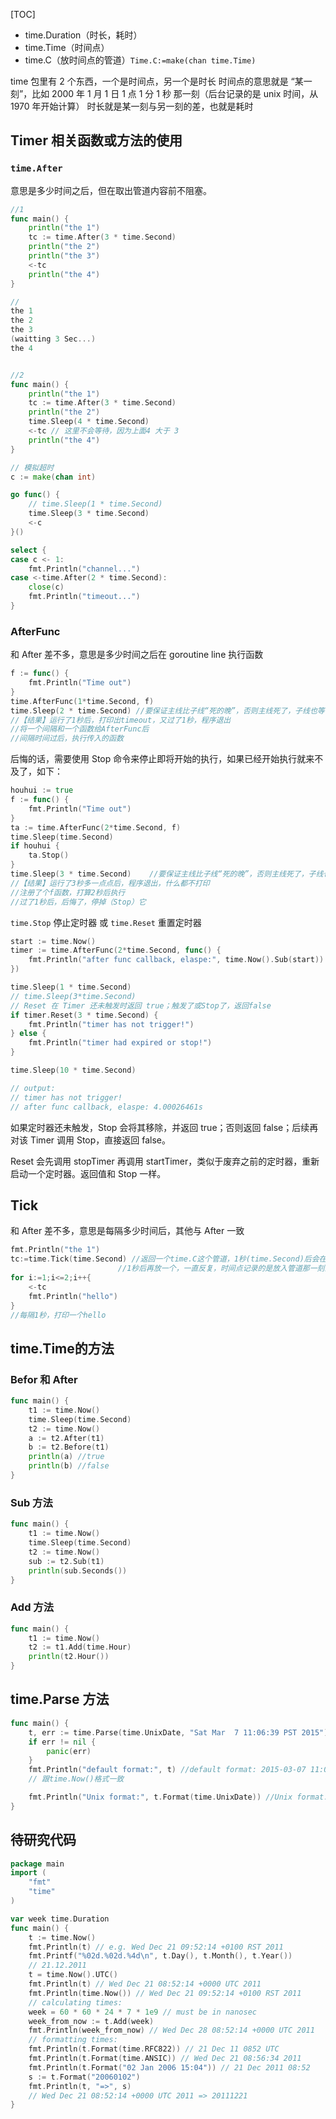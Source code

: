 [TOC]


- time.Duration（时长，耗时）
- time.Time（时间点）
- time.C（放时间点的管道）`Time.C:=make(chan time.Time)`

time 包里有 2 个东西，一个是时间点，另一个是时长
时间点的意思就是 “某一刻”，比如 2000 年 1 月 1 日 1 点 1 分 1 秒 那一刻（后台记录的是 unix 时间，从 1970 年开始计算）
时长就是某一刻与另一刻的差，也就是耗时


## Timer 相关函数或方法的使用

### `time.After`

意思是多少时间之后，但在取出管道内容前不阻塞。

```go
//1
func main() {
    println("the 1")
    tc := time.After(3 * time.Second)
    println("the 2")
    println("the 3")
    <-tc
    println("the 4")
}

//
the 1
the 2
the 3
(waitting 3 Sec...)
the 4


//2
func main() {
    println("the 1")
    tc := time.After(3 * time.Second)
    println("the 2")
    time.Sleep(4 * time.Second)
    <-tc // 这里不会等待，因为上面4 大于 3
    println("the 4")
}
```

```go
// 模拟超时
c := make(chan int)

go func() {
    // time.Sleep(1 * time.Second)
    time.Sleep(3 * time.Second)
    <-c
}()

select {
case c <- 1:
    fmt.Println("channel...")
case <-time.After(2 * time.Second):
    close(c)
    fmt.Println("timeout...")
}
```

### AfterFunc 

和 After 差不多，意思是多少时间之后在 goroutine line 执行函数

```go
f := func() {
    fmt.Println("Time out")
}
time.AfterFunc(1*time.Second, f)
time.Sleep(2 * time.Second) //要保证主线比子线“死的晚”，否则主线死了，子线也等于死了
//【结果】运行了1秒后，打印出timeout，又过了1秒，程序退出
//将一个间隔和一个函数给AfterFunc后
//间隔时间过后，执行传入的函数
```

后悔的话，需要使用 Stop 命令来停止即将开始的执行，如果已经开始执行就来不及了，如下：

```go
houhui := true
f := func() {
    fmt.Println("Time out")
}
ta := time.AfterFunc(2*time.Second, f)
time.Sleep(time.Second)
if houhui {
    ta.Stop()
}
time.Sleep(3 * time.Second)    //要保证主线比子线“死的晚”，否则主线死了，子线也等于死了
//【结果】运行了3秒多一点点后，程序退出，什么都不打印
//注册了个f函数，打算2秒后执行
//过了1秒后，后悔了，停掉（Stop）它
```


`time.Stop` 停止定时器 或 `time.Reset` 重置定时器

```go
start := time.Now()
timer := time.AfterFunc(2*time.Second, func() {
    fmt.Println("after func callback, elaspe:", time.Now().Sub(start))
})

time.Sleep(1 * time.Second)
// time.Sleep(3*time.Second)
// Reset 在 Timer 还未触发时返回 true；触发了或Stop了，返回false
if timer.Reset(3 * time.Second) {
    fmt.Println("timer has not trigger!")
} else {
    fmt.Println("timer had expired or stop!")
}

time.Sleep(10 * time.Second)

// output:
// timer has not trigger!
// after func callback, elaspe: 4.00026461s
```

如果定时器还未触发，Stop 会将其移除，并返回 true；否则返回 false；后续再对该 Timer 调用 Stop，直接返回 false。

Reset 会先调用 stopTimer 再调用 startTimer，类似于废弃之前的定时器，重新启动一个定时器。返回值和 Stop 一样。


## Tick 

和 After 差不多，意思是每隔多少时间后，其他与 After 一致

```go
fmt.Println("the 1")
tc:=time.Tick(time.Second) //返回一个time.C这个管道，1秒(time.Second)后会在此管道中放入一个时间点，
                        //1秒后再放一个，一直反复，时间点记录的是放入管道那一刻的时间
for i:=1;i<=2;i++{
    <-tc
    fmt.Println("hello")
}
//每隔1秒，打印一个hello
```

## time.Time的方法

### Befor 和 After

```go
func main() {
    t1 := time.Now()
    time.Sleep(time.Second)
    t2 := time.Now()
    a := t2.After(t1)
    b := t2.Before(t1)
    println(a) //true
    println(b) //false
}
```

### Sub 方法

```go
func main() {
    t1 := time.Now()
    time.Sleep(time.Second)
    t2 := time.Now()
    sub := t2.Sub(t1)
    println(sub.Seconds())
}
```

### Add 方法

```go
func main() {
    t1 := time.Now()
    t2 := t1.Add(time.Hour)
    println(t2.Hour())
}
```

## time.Parse 方法

```go
func main() {
    t, err := time.Parse(time.UnixDate, "Sat Mar  7 11:06:39 PST 2015") //默认是这种格式
    if err != nil {
        panic(err)
    }
    fmt.Println("default format:", t) //default format: 2015-03-07 11:06:39 +0000 PST
    // 跟time.Now()格式一致

    fmt.Println("Unix format:", t.Format(time.UnixDate)) //Unix format: Sat Mar  7 11:06:3
}
```

## 待研究代码

```go
package main
import (
    "fmt"
    "time"
)

var week time.Duration
func main() {
    t := time.Now()
    fmt.Println(t) // e.g. Wed Dec 21 09:52:14 +0100 RST 2011
    fmt.Printf("%02d.%02d.%4d\n", t.Day(), t.Month(), t.Year())
    // 21.12.2011
    t = time.Now().UTC()
    fmt.Println(t) // Wed Dec 21 08:52:14 +0000 UTC 2011
    fmt.Println(time.Now()) // Wed Dec 21 09:52:14 +0100 RST 2011
    // calculating times:
    week = 60 * 60 * 24 * 7 * 1e9 // must be in nanosec
    week_from_now := t.Add(week)
    fmt.Println(week_from_now) // Wed Dec 28 08:52:14 +0000 UTC 2011
    // formatting times:
    fmt.Println(t.Format(time.RFC822)) // 21 Dec 11 0852 UTC
    fmt.Println(t.Format(time.ANSIC)) // Wed Dec 21 08:56:34 2011
    fmt.Println(t.Format("02 Jan 2006 15:04")) // 21 Dec 2011 08:52
    s := t.Format("20060102")
    fmt.Println(t, "=>", s)
    // Wed Dec 21 08:52:14 +0000 UTC 2011 => 20111221
}
```